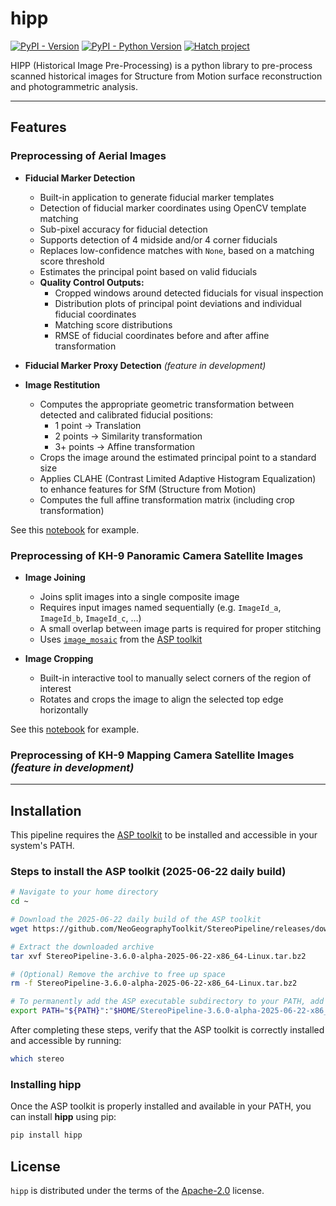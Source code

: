 # hipp

[![PyPI - Version](https://img.shields.io/pypi/v/hipp.svg)](https://pypi.org/project/hipp)
[![PyPI - Python Version](https://img.shields.io/pypi/pyversions/hipp.svg)](https://pypi.org/project/hipp)
[![Hatch project](https://img.shields.io/badge/%F0%9F%A5%9A-Hatch-4051b5.svg)](https://github.com/pypa/hatch)

HIPP (Historical Image Pre-Processing) is a python library to pre-process scanned historical images for Structure from Motion surface reconstruction and photogrammetric analysis.

-----

## Features

### Preprocessing of Aerial Images

- **Fiducial Marker Detection**
  - Built-in application to generate fiducial marker templates
  - Detection of fiducial marker coordinates using OpenCV template matching
  - Sub-pixel accuracy for fiducial detection
  - Supports detection of 4 midside and/or 4 corner fiducials
  - Replaces low-confidence matches with `None`, based on a matching score threshold
  - Estimates the principal point based on valid fiducials
  - **Quality Control Outputs:**
    - Cropped windows around detected fiducials for visual inspection
    - Distribution plots of principal point deviations and individual fiducial coordinates
    - Matching score distributions
    - RMSE of fiducial coordinates before and after affine transformation

- **Fiducial Marker Proxy Detection** *(feature in development)*

- **Image Restitution**
  - Computes the appropriate geometric transformation between detected and calibrated fiducial positions:
    - 1 point → Translation
    - 2 points → Similarity transformation
    - 3+ points → Affine transformation
  - Crops the image around the estimated principal point to a standard size
  - Applies CLAHE (Contrast Limited Adaptive Histogram Equalization) to enhance features for SfM (Structure from Motion)
  - Computes the full affine transformation matrix (including crop transformation)

See this [notebook](notebooks/aerial_preprocessing.ipynb) for example.

### Preprocessing of KH-9 Panoramic Camera Satellite Images

- **Image Joining**
  - Joins split images into a single composite image
  - Requires input images named sequentially (e.g. `ImageId_a`, `ImageId_b`, `ImageId_c`, …)
  - A small overlap between image parts is required for proper stitching
  - Uses [`image_mosaic`](https://stereopipeline.readthedocs.io/en/latest/tools/image_mosaic.html) from the [ASP toolkit](https://stereopipeline.readthedocs.io/en/latest/introduction.html)

- **Image Cropping**
  - Built-in interactive tool to manually select corners of the region of interest
  - Rotates and crops the image to align the selected top edge horizontally

See this [notebook](notebooks/kh9pc_preprocessing.ipynb) for example.

### Preprocessing of KH-9 Mapping Camera Satellite Images *(feature in development)*

-----

## Installation

This pipeline requires the [ASP toolkit](https://stereopipeline.readthedocs.io/en/latest/introduction.html) to be installed and accessible in your system's PATH.

### Steps to install the ASP toolkit (2025-06-22 daily build)

```bash
# Navigate to your home directory
cd ~

# Download the 2025-06-22 daily build of the ASP toolkit
wget https://github.com/NeoGeographyToolkit/StereoPipeline/releases/download/2025-06-22-daily-build/StereoPipeline-3.6.0-alpha-2025-06-22-x86_64-Linux.tar.bz2

# Extract the downloaded archive
tar xvf StereoPipeline-3.6.0-alpha-2025-06-22-x86_64-Linux.tar.bz2 

# (Optional) Remove the archive to free up space
rm -f StereoPipeline-3.6.0-alpha-2025-06-22-x86_64-Linux.tar.bz2

# To permanently add the ASP executable subdirectory to your PATH, add to your shell configuration (e.g., ~/.bashrc), a line similar to:
export PATH="${PATH}":"$HOME/StereoPipeline-3.6.0-alpha-2025-06-22-x86_64-Linux/bin"
```

After completing these steps, verify that the ASP toolkit is correctly installed and accessible by running:

```bash
which stereo
```

### Installing hipp

Once the ASP toolkit is properly installed and available in your PATH, you can install **hipp** using pip:
  
```bash
pip install hipp
```

## License

`hipp` is distributed under the terms of the [Apache-2.0](https://spdx.org/licenses/Apache-2.0.html) license.
